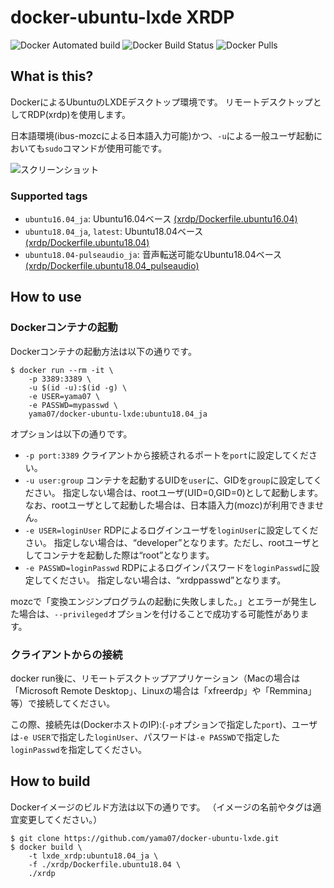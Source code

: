 # docker-ubuntu-lxde XRDP

![Docker Automated build](https://img.shields.io/docker/automated/yama07/docker-ubuntu-lxde?style=for-the-badge)
![Docker Build Status](https://img.shields.io/docker/build/yama07/docker-ubuntu-lxde?style=for-the-badge)
![Docker Pulls](https://img.shields.io/docker/pulls/yama07/docker-ubuntu-lxde?style=for-the-badge)

## What is this?

DockerによるUbuntuのLXDEデスクトップ環境です。
リモートデスクトップとしてRDP(xrdp)を使用します。

日本語環境(ibus-mozcによる日本語入力可能)かつ、`-u`による一般ユーザ起動においても`sudo`コマンドが使用可能です。

![スクリーンショット](https://raw.githubusercontent.com/yama07/docker-ubuntu-lxde/master/screenshot/XRDP-ubuntu18.04_ja.png)

### Supported tags

- `ubuntu16.04_ja`: Ubuntu16.04ベース [(xrdp/Dockerfile.ubuntu16.04)](https://github.com/yama07/docker-ubuntu-lxde/blob/master/xrdp/Dockerfile.ubuntu16.04)
- `ubuntu18.04_ja`, `latest`: Ubuntu18.04ベース [(xrdp/Dockerfile.ubuntu18.04)](https://github.com/yama07/docker-ubuntu-lxde/blob/master/xrdp/Dockerfile.ubuntu18.04)
- `ubuntu18.04-pulseaudio_ja`: 音声転送可能なUbuntu18.04ベース [(xrdp/Dockerfile.ubuntu18.04_pulseaudio)](https://github.com/yama07/docker-ubuntu-lxde/blob/master/xrdp/Dockerfile.ubuntu18.04_pulseaudio)

## How to use

### Dockerコンテナの起動

Dockerコンテナの起動方法は以下の通りです。

```
$ docker run --rm -it \
    -p 3389:3389 \
    -u $(id -u):$(id -g) \
    -e USER=yama07 \
    -e PASSWD=mypasswd \
    yama07/docker-ubuntu-lxde:ubuntu18.04_ja
```

オプションは以下の通りです。

- `-p port:3389`
クライアントから接続されるポートを`port`に設定してください。
- `-u user:group`
コンテナを起動するUIDを`user`に、GIDを`group`に設定してください。
指定しない場合は、rootユーザ(UID=0,GID=0)として起動します。
なお、rootユーザとして起動した場合は、日本語入力(mozc)が利用できません。
- `-e USER=loginUser`
RDPによるログインユーザを`loginUser`に設定してください。
指定しない場合は、“developer”となります。ただし、rootユーザとしてコンテナを起動した際は“root”となります。
- `-e PASSWD=loginPasswd`
RDPによるログインパスワードを`loginPasswd`に設定してください。
指定しない場合は、“xrdppasswd”となります。

mozcで「変換エンジンプログラムの起動に失敗しました。」とエラーが発生した場合は、`--privileged`オプションを付けることで成功する可能性があります。

### クライアントからの接続

docker run後に、リモートデスクトップアプリケーション（Macの場合は「Microsoft Remote Desktop」、Linuxの場合は「xfreerdp」や「Remmina」等）で接続してください。

この際、接続先は(DockerホストのIP):(`-p`オプションで指定した`port`)、ユーザは`-e USER`で指定した`loginUser`、パスワードは`-e PASSWD`で指定した`loginPasswd`を指定してください。

## How to build

Dockerイメージのビルド方法は以下の通りです。
（イメージの名前やタグは適宜変更してください。）

```
$ git clone https://github.com/yama07/docker-ubuntu-lxde.git
$ docker build \
    -t lxde_xrdp:ubuntu18.04_ja \
    -f ./xrdp/Dockerfile.ubuntu18.04 \
    ./xrdp
```
